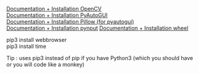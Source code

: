 [Documentation + Installation OpenCV](https://pypi.org/project/opencv-python/)<br/>
[Documentation + Installation PyAutoGUI](https://pypi.org/project/PyAutoGUI/)<br/>
[Documentation + Installation Pillow (for pyautogui)](https://pypi.org/project/Pillow/)<br/>
[Documentation + Installation pynput](https://pypi.org/project/pynput/)
[Documentation + Installation wheel](https://pypi.org/project/wheel/)

pip3 install webbrowser<br/>
pip3 install time<br/>


Tip : uses pip3 instead of pip if you have Python3 (which you should have or you will code like a monkey)




